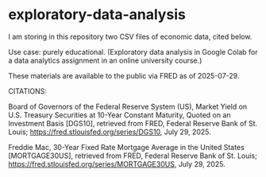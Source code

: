 # exploratory-data-analysis

I am storing in this repository two CSV files of economic data, cited below.

Use case: purely educational. (Exploratory data analysis in Google Colab for a data analytics assignment in an online university course.)

These materials are available to the public via FRED as of 2025-07-29.

CITATIONS:

Board of Governors of the Federal Reserve System (US), Market Yield on U.S. Treasury Securities at 10-Year Constant Maturity, Quoted on an Investment Basis [DGS10], retrieved from FRED, Federal Reserve Bank of St. Louis; https://fred.stlouisfed.org/series/DGS10, July 29, 2025.

Freddie Mac, 30-Year Fixed Rate Mortgage Average in the United States [MORTGAGE30US], retrieved from FRED, Federal Reserve Bank of St. Louis; https://fred.stlouisfed.org/series/MORTGAGE30US, July 29, 2025.


